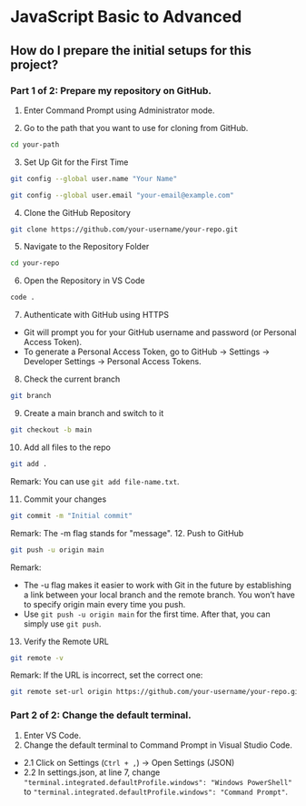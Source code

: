 # JavaScript Basic to Advanced

## How do I prepare the initial setups for this project?

### Part 1 of 2: Prepare my repository on GitHub.

1. Enter Command Prompt using Administrator mode.

2. Go to the path that you want to use for cloning from GitHub.
```bash
cd your-path
```

3. Set Up Git for the First Time
```bash
git config --global user.name "Your Name"
```
```bash
git config --global user.email "your-email@example.com"
```

4. Clone the GitHub Repository
```bash
git clone https://github.com/your-username/your-repo.git
```

5. Navigate to the Repository Folder
```bash
cd your-repo
```

6. Open the Repository in VS Code
```bash
code .
```

7. Authenticate with GitHub using HTTPS
- Git will prompt you for your GitHub username and password (or Personal Access Token).
- To generate a Personal Access Token, go to GitHub -> Settings -> Developer Settings -> Personal Access Tokens.

8. Check the current branch
```bash
git branch
```

9. Create a main branch and switch to it
```bash
git checkout -b main
```

10. Add all files to the repo
```bash
git add .
```
Remark: You can use `git add file-name.txt`.

11. Commit your changes
```bash
git commit -m "Initial commit"
```

Remark: The -m flag stands for "message".
12. Push to GitHub
```bash
git push -u origin main
```

Remark: 
- The -u flag makes it easier to work with Git in the future by establishing a link between your local branch and the remote branch. You won’t have to specify origin main every time you push.
- Use `git push -u origin main` for the first time. After that, you can simply use `git push`.

13. Verify the Remote URL
```bash
git remote -v
```
Remark: If the URL is incorrect, set the correct one:
```bash
git remote set-url origin https://github.com/your-username/your-repo.git
```


### Part 2 of 2: Change the default terminal.
1. Enter VS Code.
2. Change the default terminal to Command Prompt in Visual Studio Code.
- 2.1 Click on Settings (`Ctrl + ,`) -> Open Settings (JSON)
- 2.2 In settings.json, at line 7, change `"terminal.integrated.defaultProfile.windows": "Windows PowerShell"` to `"terminal.integrated.defaultProfile.windows": "Command Prompt"`.


